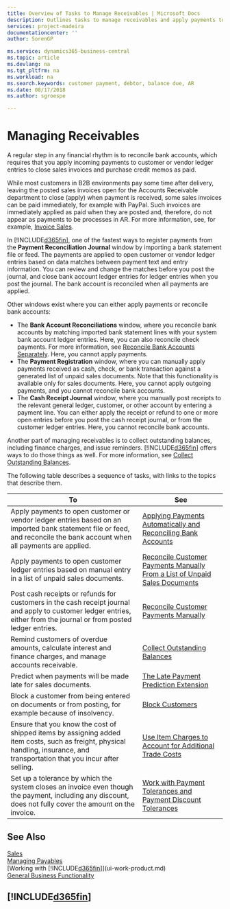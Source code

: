 ```yaml
---
title: Overview of Tasks to Manage Receivables | Microsoft Docs
description: Outlines tasks to manage receivables and apply payments to customer or vendor ledger entries.
services: project-madeira
documentationcenter: ''
author: SorenGP

ms.service: dynamics365-business-central
ms.topic: article
ms.devlang: na
ms.tgt_pltfrm: na
ms.workload: na
ms.search.keywords: customer payment, debtor, balance due, AR
ms.date: 08/17/2018
ms.author: sgroespe

---
```

# Managing Receivables
A regular step in any financial rhythm is to reconcile bank accounts, which requires that you apply incoming payments to customer or vendor ledger entries to close sales invoices and purchase credit memos as paid.

While most customers in B2B environments pay some time after delivery, leaving the posted sales invoices open for the Accounts Receivable department to close (apply) when payment is received, some sales invoices can be paid immediately, for example with PayPal. Such invoices are immediately applied as paid when they are posted and, therefore, do not appear as payments to be processes in AR. For more information, see, for example, [Invoice Sales](sales-how-invoice-sales.md).  

In [!INCLUDE[d365fin](includes/d365fin_md.md)], one of the fastest ways to register payments from the **Payment Reconciliation Journal** window by importing a bank statement file or feed. The payments are applied to open customer or vendor ledger entries based on data matches between payment text and entry information. You can review and change the matches before you post the journal, and close bank account ledger entries for ledger entries when you post the journal. The bank account is reconciled when all payments are applied.

Other windows exist where you can either apply payments or reconcile bank accounts:

* The **Bank Account Reconciliations** window, where you reconcile bank accounts by matching imported bank statement lines with your system bank account ledger entries. Here, you can also reconcile check payments. For more information, see [Reconcile Bank Accounts Separately](bank-how-reconcile-bank-accounts-separately.md). Here, you cannot apply payments.
* The **Payment Registration** window, where you can manually apply payments received as cash, check, or bank transaction against a generated list of unpaid sales documents. Note that this functionality is available only for sales documents. Here, you cannot apply outgoing payments, and you cannot reconcile bank accounts.
* The **Cash Receipt Journal** window, where you manually post receipts to the relevant general ledger, customer, or other account by entering a payment line. You can either apply the receipt or refund to one or more open entries before you post the cash receipt journal, or from the customer ledger entries. Here, you cannot reconcile bank accounts.  

Another part of managing receivables is to collect outstanding balances, including finance charges, and issue reminders. [!INCLUDE[d365fin](includes/d365fin_md.md)] offers ways to do those things as well. For more information, see [Collect Outstanding Balances](receivables-collect-outstanding-balances.md).  

The following table describes a sequence of tasks, with links to the topics that describe them.  

| To | See |
| --- | --- |
| Apply payments to open customer or vendor ledger entries based on an imported bank statement file or feed, and reconcile the bank account when all payments are applied. |[Applying Payments Automatically and Reconciling Bank Accounts](receivables-apply-payments-auto-reconcile-bank-accounts.md) |
| Apply payments to open customer ledger entries based on manual entry in a list of unpaid sales documents. |[Reconcile Customer Payments Manually From a List of Unpaid Sales Documents](receivables-how-reconcile-customer-payments-list-unpaid-sales-documents.md) |
| Post cash receipts or refunds for customers in the cash receipt journal and apply to customer ledger entries, either from the journal or from posted ledger entries. |[Reconcile Customer Payments Manually](receivables-how-apply-sales-transactions-manually.md) |
| Remind customers of overdue amounts, calculate interest and finance charges, and manage accounts receivable. |[Collect Outstanding Balances](receivables-collect-outstanding-balances.md) |
| Predict when payments will be made late for sales documents. | [The Late Payment Prediction Extension](ui-extensions-late-payment-prediction.md) |
|Block a customer from being entered on documents or from posting, for example because of insolvency.|[Block Customers](receivables-how-block-customers.md)|
|Ensure that you know the cost of shipped items by assigning added item costs, such as freight, physical handling, insurance, and transportation that you incur after selling.|[Use Item Charges to Account for Additional Trade Costs](payables-how-assign-item-charges.md)|
|Set up a tolerance by which the system closes an invoice even though the payment, including any discount, does not fully cover the amount on the invoice.|[Work with Payment Tolerances and Payment Discount Tolerances](finance-payment-tolerance-and-payment-discount-tolerance.md)|
## See Also
[Sales](sales-manage-sales.md)  
[Managing Payables](payables-manage-payables.md)  
[Working with [!INCLUDE[d365fin](includes/d365fin_md.md)]](ui-work-product.md)  
[General Business Functionality](ui-across-business-areas.md)

## [!INCLUDE[d365fin](includes/free_trial_md.md)]  
